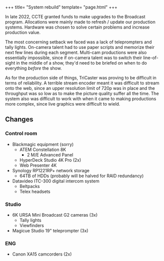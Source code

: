 +++
title= "System rebuild"
template= "page.html"
+++

In late 2022, CCTE granted funds to make upgrades to the Broadcast program. Allocations were mainly made to refresh / update our production systems. Hardware was chosen to solve certain problems and increase production value. 

The most concerning setback we faced was a lack of teleprompters and tally lights. On-camera talent had to use paper scripts and memorize their next few lines during each segment. Multi-cam productions were also essentially impossible, since if on-camera talent was to switch their line-of-sight in the middle of a show, they'd need to be briefed on when to do everything *before* the show.

As for the production side of things, TriCaster was proving to be difficult in terms of reliability. A terrible stream encoder meant it was difficult to stream onto the web, since an upper resolution limit of 720p was in place and the throughput was so low as to make the picture quality suffer all the time. The system also was difficult to work with when it came to making productions more complex, since live graphics were difficult to wield.

## Changes

### Control room
* Blackmagic equipment (sorry)
	* ATEM Constellation 8K
		* 2 M/E Advanced Panel
	* HyperDeck Studio 4K Pro (2x)
	* Web Presenter 4K
* Synology RP1221RP+ network storage
	* 64TB of HDDs (probably will be halved for RAID redundancy)
* Datavideo ITC-300 digital intercom system
	* Beltpacks
	* Telex headsets

### Studio
* 6K URSA Mini Broadcast G2 cameras (3x)
	* Tally lights
	* Viewfinders
* Magicue Studio 19" teleprompter (3x)

### ENG
* Canon XA15 camcorders (2x)

